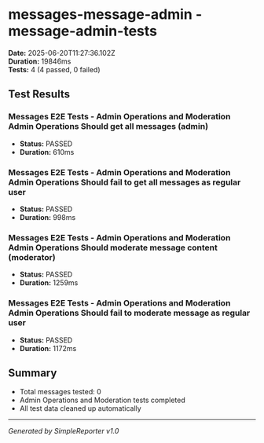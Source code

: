 # messages-message-admin - message-admin-tests

**Date:** 2025-06-20T11:27:36.102Z  
**Duration:** 19846ms  
**Tests:** 4 (4 passed, 0 failed)

## Test Results


### Messages E2E Tests - Admin Operations and Moderation Admin Operations Should get all messages (admin)
- **Status:** PASSED
- **Duration:** 610ms



### Messages E2E Tests - Admin Operations and Moderation Admin Operations Should fail to get all messages as regular user
- **Status:** PASSED
- **Duration:** 998ms



### Messages E2E Tests - Admin Operations and Moderation Admin Operations Should moderate message content (moderator)
- **Status:** PASSED
- **Duration:** 1259ms



### Messages E2E Tests - Admin Operations and Moderation Admin Operations Should fail to moderate message as regular user
- **Status:** PASSED
- **Duration:** 1172ms



## Summary

- Total messages tested: 0
- Admin Operations and Moderation tests completed
- All test data cleaned up automatically

---
*Generated by SimpleReporter v1.0*
